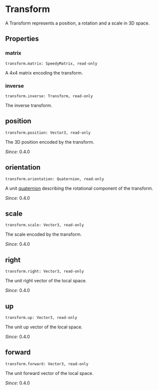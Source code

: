 # Transform

A Transform represents a position, a rotation and a scale in 3D space.

## Properties

### matrix

`transform.matrix: SpeedyMatrix, read-only`

A 4x4 matrix encoding the transform.

### inverse

`transform.inverse: Transform, read-only`

The inverse transform.

## position

`transform.position: Vector3, read-only`

The 3D position encoded by the transform.

*Since:* 0.4.0

## orientation

`transform.orientation: Quaternion, read-only`

A unit [quaternion](quaternion.md) describing the rotational component of the transform.

*Since:* 0.4.0

## scale

`transform.scale: Vector3, read-only`

The scale encoded by the transform.

*Since:* 0.4.0

## right

`transform.right: Vector3, read-only`

The unit right vector of the local space.

*Since:* 0.4.0

## up

`transform.up: Vector3, read-only`

The unit up vector of the local space.

*Since:* 0.4.0

## forward

`transform.forward: Vector3, read-only`

The unit forward vector of the local space.

*Since:* 0.4.0